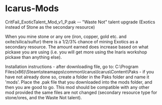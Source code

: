 # Icarus-Mods
CritFail_ExoticTalent_Mod_v1_P.pak -- "Waste Not" talent upgrade (Exotics instead of Stone as the secondary resource)

When you mine stone or any ore (iron, copper, gold etc. and oxite/silica/sulfur) there is a 1/2/3% chance of mining Exotics as a secondary resource. The amount earned does increase based on what pickaxe you are using (i.e. you will get more using the Inaris workshop pickaxe than anything else).

Installation instructions - after downloading file, go to:
C:\Program Files(x86)\Steam\steamapps\common\Icarus\Icarus\Content\Paks - if you have not already done so, create a folder in the Paks folder and name it 'mods'.
Place the .pak file that you downloaded into the mods folder, and then you are good to go. This mod should be compatible with any other mod provided the same files are not changed
(secondary resource type for stone/ores, and the Waste Not talent).
